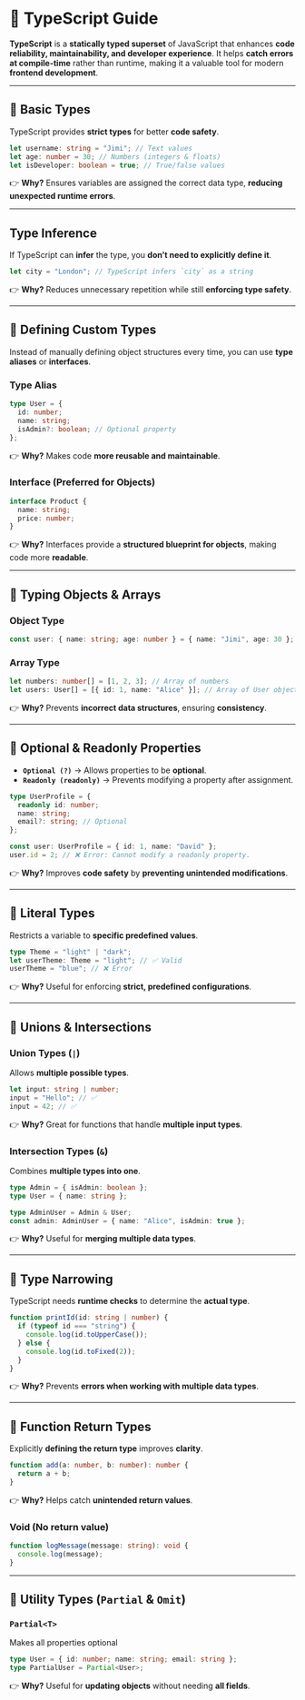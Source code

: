 # 🚀 **TypeScript Guide**

**TypeScript** is a **statically typed superset** of JavaScript that enhances **code reliability, maintainability, and developer experience**. It helps **catch errors at compile-time** rather than runtime, making it a valuable tool for modern **frontend development**.

---


## 📌 **Basic Types**
TypeScript provides **strict types** for better **code safety**.

```ts
let username: string = "Jimi"; // Text values
let age: number = 30; // Numbers (integers & floats)
let isDeveloper: boolean = true; // True/false values
```
👉 **Why?** Ensures variables are assigned the correct data type, **reducing unexpected runtime errors**.

---


## **Type Inference**
If TypeScript can **infer** the type, you **don’t need to explicitly define it**.

```ts
let city = "London"; // TypeScript infers `city` as a string
```
👉 **Why?** Reduces unnecessary repetition while still **enforcing type safety**.

---


## 📌 **Defining Custom Types**
Instead of manually defining object structures every time, you can use **type aliases** or **interfaces**.

### **Type Alias**
```ts
type User = {
  id: number;
  name: string;
  isAdmin?: boolean; // Optional property
};
```
👉 **Why?** Makes code **more reusable and maintainable**.

### **Interface (Preferred for Objects)**
```ts
interface Product {
  name: string;
  price: number;
}
```
👉 **Why?** Interfaces provide a **structured blueprint for objects**, making code more **readable**.

---


## 📌 **Typing Objects & Arrays**

### **Object Type**
```ts
const user: { name: string; age: number } = { name: "Jimi", age: 30 };
```

### **Array Type**
```ts
let numbers: number[] = [1, 2, 3]; // Array of numbers
let users: User[] = [{ id: 1, name: "Alice" }]; // Array of User objects
```
👉 **Why?** Prevents **incorrect data structures**, ensuring **consistency**.

---


## 📌 **Optional & Readonly Properties**
- **`Optional (?)`** → Allows properties to be **optional**.
- **`Readonly (readonly)`** → Prevents modifying a property after assignment.

```ts
type UserProfile = {
  readonly id: number;
  name: string;
  email?: string; // Optional
};

const user: UserProfile = { id: 1, name: "David" };
user.id = 2; // ❌ Error: Cannot modify a readonly property.
```
👉 **Why?** Improves **code safety** by **preventing unintended modifications**.

---


## 📌 **Literal Types**
Restricts a variable to **specific predefined values**.

```ts
type Theme = "light" | "dark";
let userTheme: Theme = "light"; // ✅ Valid
userTheme = "blue"; // ❌ Error
```
👉 **Why?** Useful for enforcing **strict, predefined configurations**.

---


## 📌 **Unions & Intersections**

### **Union Types (`|`)**
Allows **multiple possible types**.

```ts
let input: string | number;
input = "Hello"; // ✅
input = 42; // ✅
```
👉 **Why?** Great for functions that handle **multiple input types**.

### **Intersection Types (`&`)**
Combines **multiple types into one**.

```ts
type Admin = { isAdmin: boolean };
type User = { name: string };

type AdminUser = Admin & User;
const admin: AdminUser = { name: "Alice", isAdmin: true };
```
👉 **Why?** Useful for **merging multiple data types**.

---


## 📌 **Type Narrowing**
TypeScript needs **runtime checks** to determine the **actual type**.

```ts
function printId(id: string | number) {
  if (typeof id === "string") {
    console.log(id.toUpperCase());
  } else {
    console.log(id.toFixed(2));
  }
}
```
👉 **Why?** Prevents **errors when working with multiple data types**.

---


## 📌 **Function Return Types**
Explicitly **defining the return type** improves **clarity**.

```ts
function add(a: number, b: number): number {
  return a + b;
}
```
👉 **Why?** Helps catch **unintended return values**.

### **Void (No return value)**
```ts
function logMessage(message: string): void {
  console.log(message);
}
```

---


## 📌 **Utility Types (`Partial` & `Omit`)**

### **`Partial<T>`** 
Makes all properties optional

```ts
type User = { id: number; name: string; email: string };
type PartialUser = Partial<User>;
```
👉 **Why?** Useful for **updating objects** without needing **all fields**.

